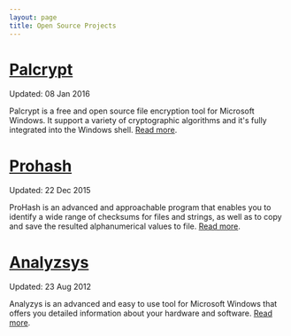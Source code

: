```yaml
---
layout: page
title: Open Source Projects
---
```


# [Palcrypt](https://www.softpedia.com/get/Security/Encrypting/PalCrypt.shtml)
Updated: 08 Jan 2016

Palcrypt is a free and open source file encryption tool for Microsoft Windows. It support a variety of cryptographic algorithms and it's fully integrated into the Windows shell. [Read more](https://www.softpedia.com/get/Security/Encrypting/PalCrypt.shtml).

# [Prohash](https://www.softpedia.com/get/Security/Security-Related/ProHash.shtml)
Updated: 22 Dec 2015

ProHash is an advanced and approachable program that enables you to identify a wide range of checksums for files and strings, as well as to copy and save the resulted alphanumerical values to file. [Read more](https://www.softpedia.com/get/Security/Security-Related/ProHash.shtml).

# [Analyzsys](https://www.softpedia.com/get/System/System-Info/AnalyzSys.shtml)
Updated: 23 Aug 2012

Analyzys is an advanced and easy to use tool for Microsoft Windows that offers you detailed information about your hardware and software. [Read more](https://www.softpedia.com/get/System/System-Info/AnalyzSys.shtml).
